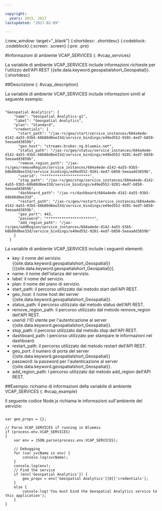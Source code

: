 ```yaml
---

copyright:
  years: 2015, 2017
lastupdated: "2017-02-09"

---
```


<!-- Attribute definitions --> 
{:new_window: target="_blank"}
{:shortdesc: .shortdesc}
{:codeblock: .codeblock}
{:screen: .screen}
{:pre: .pre}

#Informazioni di ambiente VCAP_SERVICES
{: #vcap_services}


La variabile di ambiente VCAP_SERVICES include informazioni
richieste per l'utilizzo dell'API REST
{{site.data.keyword.geospatialshort_Geospatial}}.
{:shortdesc}

##Descrizione
{: #vcap_description}

La
variabile di ambiente VCAP_SERVICES include informazioni simili al
seguente esempio: 

<pre><code>
"Geospatial Analytics": {
    "name": "Geospatial Analytics-g1",
    "label": "Geospatial Analytics",
    "plan": "Standard",
    "credentials": {
      "start_path": "/jax-rs/geo/start/service_instances/684a4ede-d142-4a55-93b5-68b80d8ee33d/service_bindings/e49ed552-9201-4ed7-b850-5eeaadd3859b",
      "geo_host": "streams-broker.ng.bluemix.net",
      "status_path": "/jax-rs/geo/status/service_instances/684a4ede-d142-4a55-93b5-68b80d8ee33d/service_bindings/e49ed552-9201-4ed7-b850-5eeaadd3859b",
      "remove_region_path": "/jax-rs/geo/removeRegion/service_instances/684a4ede-d142-4a55-93b5-68b80d8ee33d/service_bindings/e49ed552-9201-4ed7-b850-5eeaadd3859b",
      "userid": "**********************",
      "stop_path": "/jax-rs/geo/stop/service_instances/684a4ede-d142-4a55-93b5-68b80d8ee33d/service_bindings/e49ed552-9201-4ed7-b850-5eeaadd3859b",
      "dashboard_path": "/jax-rs/dashboard/684a4ede-d142-4a55-93b5-68b80d8ee33d",
      "restart_path": "/jax-rs/geo/restart/service_instances/684a4ede-d142-4a55-93b5-68b80d8ee33d/service_bindings/e49ed552-9201-4ed7-b850-5eeaadd3859b",
      "geo_port": 443,
      "password": "**********************",
      "add_region_path": "/jax-rs/geo/addRegion/service_instances/684a4ede-d142-4a55-93b5-68b80d8ee33d/service_bindings/e49ed552-9201-4ed7-b850-5eeaadd3859b"
    }
  }
</code></pre>

La variabile di ambiente  VCAP_SERVICES include
i seguenti elementi:

* key: il nome del servizio {{site.data.keyword.geospatialshort_Geospatial}} [{{site.data.keyword.geospatialshort_Geospatial}}]. 
* name: il nome dell'istanza del servizio. 
* label: il nome del servizio. 
* plan: il nome del piano di servizio. 
* start_path: il percorso utilizzato dal metodo start dell'API REST. 
* geo_host: il nome host del server {{site.data.keyword.geospatialshort_Geospatial}}.
* status_path: il percorso utilizzato dal metodo status dell'API REST.
* remove_region_path: il percorso utilizzato dal metodo remove_region dell'API REST.
* userid: l'ID utente per l'autenticazione al server {{site.data.keyword.geospatialshort_Geospatial}}.
* stop_path: il percorso utilizzato dal metodo stop dell'API REST.
* dashboard_path: l percorso utilizzato per stampare le informazioni nel dashboard.
* restart_path: il percorso utilizzato dal metodo restart dell'API REST.
* geo_port: il numero di porta del server {{site.data.keyword.geospatialshort_Geospatial}}
* password: la password per l'autenticazione al server {{site.data.keyword.geospatialshort_Geospatial}}.
* add_region_path: l percorso utilizzato dal metodo add_region dell'API REST.


##Esempio: richiamo di informazioni della variabile di ambiente
VCAP_SERVICES
{: #vcap_example}

Il seguente codice Node.js
richiama le informazioni sull'ambiente del servizio: 

<pre><code>
var geo_props = {};

// Parse VCAP_SERVICES if running in Bluemix
if (process.env.VCAP_SERVICES)
{
	var env = JSON.parse(process.env.VCAP_SERVICES);

	// Debugging
	for (var svcName in env) {
		console.log(svcName);
	}
	console.log(env);
	// Find the service
	if (env['Geospatial Analytics']) {
		geo_props = env['Geospatial Analytics'][0]['credentials'];
	}
	else {
		console.log('You must bind the Geospatial Analytics service to this application');
	}
} 
</code></pre>
